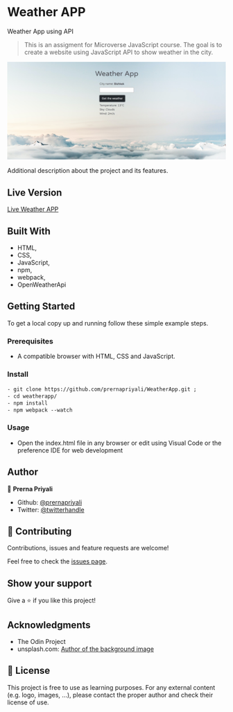 # Weather APP
Weather App using API

> This is an assigment for Microverse JavaScript course. The goal is to create a website using JavaScript API to show weather in the city.

![screenshot](src/assets/Screenshot_1.png)

Additional description about the project and its features.

## Live Version

[Live Weather APP](http://127.0.0.1:5501/dist/index.html)

## Built With

- HTML,
- CSS,
- JavaScript,
- npm,
- webpack, 
- OpenWeatherApi


## Getting Started

To get a local copy up and running follow these simple example steps.

### Prerequisites

- A compatible browser with HTML, CSS and JavaScript. 

### Install

```
- git clone https://github.com/prernapriyali/WeatherApp.git ;
- cd weatherapp/
- npm install
- npm webpack --watch
```

### Usage

- Open the index.html file in any browser or edit using Visual Code or the preference IDE for web development


## Author

👤 **Prerna Priyali**

- Github: [@prernapriyali](https://github.com/prernapriyali)
- Twitter: [@twitterhandle](https://twitter.com/prerna96440861)

## 🤝 Contributing

Contributions, issues and feature requests are welcome!

Feel free to check the [issues page](https://github.com/prernapriyali/WeatherApp/issues).

## Show your support

Give a ⭐️ if you like this project!

## Acknowledgments

- The Odin Project
- unsplash.com: [Author of the background image](https://unsplash.com/photos/FIKD9t5_5zQ?utm_source=unsplash&utm_medium=referral&utm_content=creditShareLink)

## 📝 License

This project is free to use as learning purposes. For any external content (e.g. logo, images, ...), please contact the proper author and check their license of use.


